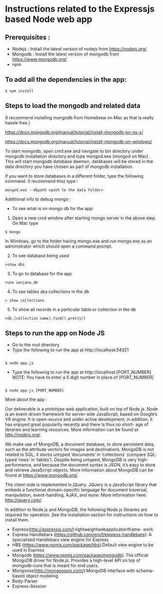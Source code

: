 # Instructions related to the Expressjs based Node web app

## Prerequisites :

* Nodejs : Install the latest version of nodejs from https://nodejs.org/
* Mongodb : Install the latest version of mongodb from https://www.mongodb.org/
* npm

## To add all the dependencies in the app:

```
$ npm install
```


## Steps to load the mongodb and related data

(I recommend installing mongodb from Homebrew on Mac as that is really hassle free.)

https://docs.mongodb.org/manual/tutorial/install-mongodb-on-os-x/

https://docs.mongodb.org/manual/tutorial/install-mongodb-on-windows/

To start mongodb, open cmd.exe and navigate to bin directory under mongodb installation directory and type mongod.exe (mongod on Mac) . This will start mongodb database daemon, databases will be stored in the data directory you have chosen as part of mongodb installation.

If you want to store databases in a different folder, type the following command. (I recommend this)
type  :

````
mongod.exe --dbpath <path to the data folder>
````

Additional info to debug mongo :

* To see what is on mongo db for the app:

1) Open a new cmd window after starting mongo server in the above step,  On Mac type

````
$ mongo
````

In Windows, go to the folder having mongo.exe and run mongo.exe as an administrator which should open a command prompt.

2) To see database being used
````
>show dbs
````

3) To go to database for the app
````
>use sanjana_db
````

4) To see tables aka collections in the db
````
> show collections
````

5) To show all records in a particular table or collection in the db
````
>db.[collection name].find().pretty()
````


## Steps to run the app on Node JS

* Go to the root directory
* Type the following to run the app at http://localhost:54321
````

$ node app.js
````
* Type the following to run the app at http://localhost:[PORT_NUMBER]
NOTE: You have to enter a 5 digit number in place of [PORT_NUMBER]
````

$ node app.js [PORT_NUMBER]
````

More about the app :

Our deliverable is a prototype web application, built on top of Node.js. Node is an event-driven framework for server-side JavaScript, based on Google’s V8 engine. It is open-source and under active development; in addition, it has enjoyed great popularity recently and there is thus no short- age of libraries and learning resources. More information can be found at http://nodejs.org/.

We make use of MongoDB, a document database, to store persistent data, such as the attribute vectors for images and destinations. MongoDB is not related to SQL; it stores untyped ‘documents’ in ‘collections’ (compare SQL: typed ‘rows’ in ‘tables’). Despite being untyped, MongoDB is very high-performance, and because the document syntax is JSON, it’s easy to store and retrieve JavaScript objects. More information about MongoDB can be found at https://www.mongodb.org/.

The client-side is implemented in jQuery. JQuery is a JavaScript library that embeds a functional domain-specific language for document traversal, manipulation, event-handling, AJAX, and more. More information here: http://jquery.com/.


In addition to Node.js and MongoDB, the following Node.js libraries are required for operation. See the Installation section for instructions on how to install them.

* Express(http://expressjs.com/):lightweightwebapplicationframe-
work
* Express Handlebars (https://github.com/ericf/express-handlebars): A specialised Handlebars view engine for Express
* HBS (https://www.npmjs.com/package/hbs):Default view engine to be used in Express
* Mongodb (https://www.npmjs.com/package/mongodb): The official MongoDB driver for Node.js. Provides a high-level API on top of mongodb-core that is meant for end users.
* Mongoose(http://mongoosejs.com/):MongoDB interface with schema-based object modeling
* Body-Parser
* Express-Session
